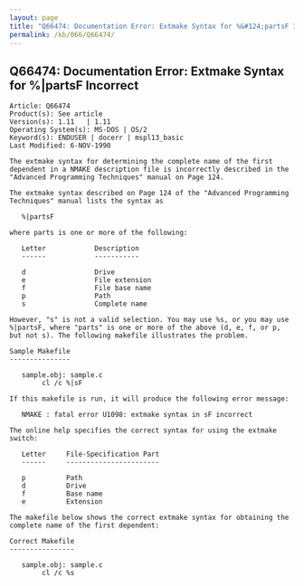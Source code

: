 ```yaml
---
layout: page
title: "Q66474: Documentation Error: Extmake Syntax for %&#124;partsF Incorrect"
permalink: /kb/066/Q66474/
---
```


## Q66474: Documentation Error: Extmake Syntax for %&#124;partsF Incorrect

	Article: Q66474
	Product(s): See article
	Version(s): 1.11   | 1.11
	Operating System(s): MS-DOS | OS/2
	Keyword(s): ENDUSER | docerr | mspl13_basic
	Last Modified: 6-NOV-1990
	
	The extmake syntax for determining the complete name of the first
	dependent in a NMAKE description file is incorrectly described in the
	"Advanced Programming Techniques" manual on Page 124.
	
	The extmake syntax described on Page 124 of the "Advanced Programming
	Techniques" manual lists the syntax as
	
	   %|partsF
	
	where parts is one or more of the following:
	
	   Letter            Description
	   ------            -----------
	
	   d                 Drive
	   e                 File extension
	   f                 File base name
	   p                 Path
	   s                 Complete name
	
	However, "s" is not a valid selection. You may use %s, or you may use
	%|partsF, where "parts" is one or more of the above (d, e, f, or p,
	but not s). The following makefile illustrates the problem.
	
	Sample Makefile
	---------------
	
	   sample.obj: sample.c
	        cl /c %|sF
	
	If this makefile is run, it will produce the following error message:
	
	   NMAKE : fatal error U1098: extmake syntax in sF incorrect
	
	The online help specifies the correct syntax for using the extmake
	switch:
	
	   Letter     File-Specification Part
	   ------     -----------------------
	
	   p          Path
	   d          Drive
	   f          Base name
	   e          Extension
	
	The makefile below shows the correct extmake syntax for obtaining the
	complete name of the first dependent:
	
	Correct Makefile
	----------------
	
	   sample.obj: sample.c
	        cl /c %s
